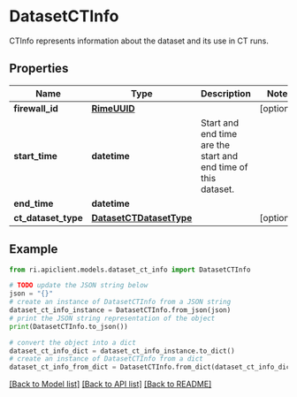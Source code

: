 # DatasetCTInfo

CTInfo represents information about the dataset and its use in CT runs.

## Properties

Name | Type | Description | Notes
------------ | ------------- | ------------- | -------------
**firewall_id** | [**RimeUUID**](RimeUUID.md) |  | [optional] 
**start_time** | **datetime** | Start and end time are the start and end time of this dataset. | 
**end_time** | **datetime** |  | 
**ct_dataset_type** | [**DatasetCTDatasetType**](DatasetCTDatasetType.md) |  | [optional] 

## Example

```python
from ri.apiclient.models.dataset_ct_info import DatasetCTInfo

# TODO update the JSON string below
json = "{}"
# create an instance of DatasetCTInfo from a JSON string
dataset_ct_info_instance = DatasetCTInfo.from_json(json)
# print the JSON string representation of the object
print(DatasetCTInfo.to_json())

# convert the object into a dict
dataset_ct_info_dict = dataset_ct_info_instance.to_dict()
# create an instance of DatasetCTInfo from a dict
dataset_ct_info_from_dict = DatasetCTInfo.from_dict(dataset_ct_info_dict)
```
[[Back to Model list]](../README.md#documentation-for-models) [[Back to API list]](../README.md#documentation-for-api-endpoints) [[Back to README]](../README.md)

